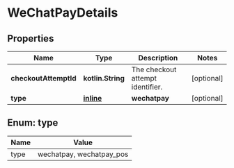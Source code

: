 
# WeChatPayDetails

## Properties
Name | Type | Description | Notes
------------ | ------------- | ------------- | -------------
**checkoutAttemptId** | **kotlin.String** | The checkout attempt identifier. |  [optional]
**type** | [**inline**](#Type) | **wechatpay** |  [optional]


<a name="Type"></a>
## Enum: type
Name | Value
---- | -----
type | wechatpay, wechatpay_pos



